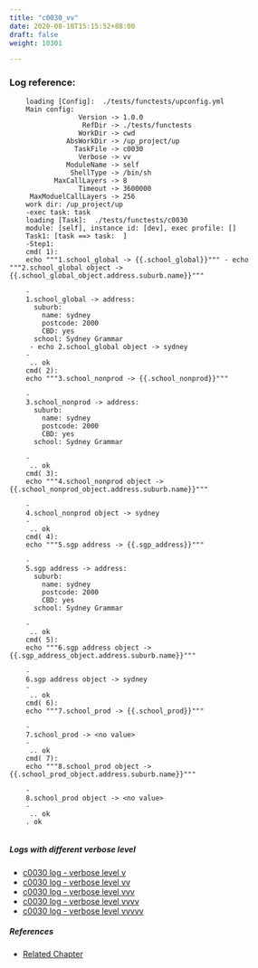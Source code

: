 ```yaml
---
title: "c0030_vv"
date: 2020-08-18T15:15:52+88:00
draft: false
weight: 10301

---
```


### Log reference: <no value>

```
    loading [Config]:  ./tests/functests/upconfig.yml
    Main config:
                 Version -> 1.0.0
                  RefDir -> ./tests/functests
                 WorkDir -> cwd
              AbsWorkDir -> /up_project/up
                TaskFile -> c0030
                 Verbose -> vv
              ModuleName -> self
               ShellType -> /bin/sh
           MaxCallLayers -> 8
                 Timeout -> 3600000
     MaxModuelCallLayers -> 256
    work dir: /up_project/up
    -exec task: task
    loading [Task]:  ./tests/functests/c0030
    module: [self], instance id: [dev], exec profile: []
    Task1: [task ==> task:  ]
    -Step1:
    cmd( 1):
    echo """1.school_global -> {{.school_global}}""" - echo """2.school_global object -> {{.school_global_object.address.suburb.name}}"""
    
    -
    1.school_global -> address:
      suburb:
        name: sydney
        postcode: 2000
        CBD: yes
      school: Sydney Grammar
     - echo 2.school_global object -> sydney
    -
     .. ok
    cmd( 2):
    echo """3.school_nonprod -> {{.school_nonprod}}"""
    
    -
    3.school_nonprod -> address:
      suburb:
        name: sydney
        postcode: 2000
        CBD: yes
      school: Sydney Grammar
    
    -
     .. ok
    cmd( 3):
    echo """4.school_nonprod object -> {{.school_nonprod_object.address.suburb.name}}"""
    
    -
    4.school_nonprod object -> sydney
    -
     .. ok
    cmd( 4):
    echo """5.sgp address -> {{.sgp_address}}"""
    
    -
    5.sgp address -> address:
      suburb:
        name: sydney
        postcode: 2000
        CBD: yes
      school: Sydney Grammar
    
    -
     .. ok
    cmd( 5):
    echo """6.sgp address object -> {{.sgp_address_object.address.suburb.name}}"""
    
    -
    6.sgp address object -> sydney
    -
     .. ok
    cmd( 6):
    echo """7.school_prod -> {{.school_prod}}"""
    
    -
    7.school_prod -> <no value>
    -
     .. ok
    cmd( 7):
    echo """8.school_prod object -> {{.school_prod_object.address.suburb.name}}"""
    
    -
    8.school_prod object -> <no value>
    -
     .. ok
    . ok
    
```

##### Logs with different verbose level
* [c0030 log - verbose level v](../../logs/c0030_v)
* [c0030 log - verbose level vv](../../logs/c0030_vv)
* [c0030 log - verbose level vvv](../../logs/c0030_vvv)
* [c0030 log - verbose level vvvv](../../logs/c0030_vvvv)
* [c0030 log - verbose level vvvvv](../../logs/c0030_vvvvv)

##### References
* [Related Chapter](../../dvars/c0030)
